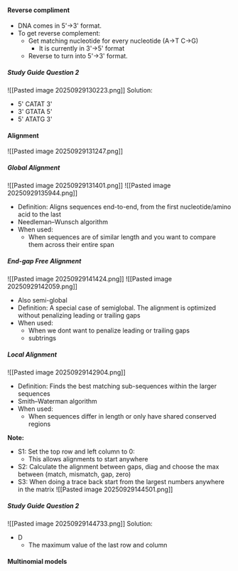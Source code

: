 
#### **Reverse compliment**
- DNA comes in 5'->3' format.
- To get reverse complement:
	- Get matching nucleotide for every nucleotide (A->T C->G)
		- It is currently in 3'->5' format
	- Reverse to turn into 5'->3' format.
##### Study Guide Question 2
![[Pasted image 20250929130223.png]]
Solution:
- 5' CATAT 3'
- 3' GTATA 5'
- 5' ATATG 3'

#### **Alignment**
![[Pasted image 20250929131247.png]]
##### Global Alignment
![[Pasted image 20250929131401.png]]
![[Pasted image 20250929135944.png]]
- Definition: Aligns sequences end-to-end, from the first nucleotide/amino acid to the last
- Needleman–Wunsch algorithm
- When used:
	- When sequences are of similar length and you want to compare them across their entire span

##### End-gap Free Alignment
![[Pasted image 20250929141424.png]]
![[Pasted image 20250929142059.png]]
- Also semi-global
- Definition: A special case of semiglobal. The alignment is optimized without penalizing leading or trailing gaps
- When used:
	- When we dont want to penalize leading or trailing gaps
	- subtrings
##### **Local Alignment**
![[Pasted image 20250929142904.png]]
- Definition: Finds the best matching sub-sequences within the larger sequences
- Smith–Waterman algorithm
- When used:
	- When sequences differ in length or only have shared conserved regions

**Note:**
- S1: Set the top row and left column to 0:
	- This allows alignments to start anywhere
- S2: Calculate the alignment between gaps, diag and choose the max between (match, mismatch, gap, zero)
- S3: When doing a trace back start from the largest numbers anywhere in the matrix
![[Pasted image 20250929144501.png]]
##### Study Guide Question 2
![[Pasted image 20250929144733.png]]
Solution:
- D 
	- The maximum value of the last row and column

#### **Multinomial models**
